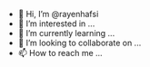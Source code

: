 - 👋 Hi, I’m @rayenhafsi
- 👀 I’m interested in ...
- 🌱 I’m currently learning ...
- 💞️ I’m looking to collaborate on ...
- 📫 How to reach me ...

<!---
rayenhafsi/rayenhafsi is a ✨ special ✨ repository because its `README.md` (this file) appears on your GitHub profile.
You can click the Preview link to take a look at your changes.
--->

